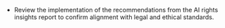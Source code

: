 - Review the implementation of the recommendations from the AI rights insights report to confirm alignment with legal and ethical standards.